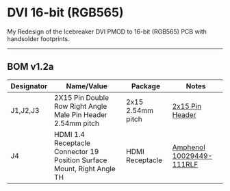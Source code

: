 # DVI 16-bit (RGB565)
My Redesign of the Icebreaker DVI PMOD to 16-bit (RGB565) PCB with handsolder footprints.

***

BOM v1.2a
---------
Designator  | Name/Value   | Package | Notes
-|-|-|-|
J1,J2,J3 | 2X15 Pin Double Row Right Angle Male Pin Header 2.54mm pitch | 2x15 2.54mm pitch | [2x15 Pin Header](https://www.aliexpress.com/item/4001257532427.html)
J4 | HDMI 1.4 Receptacle Connector 19 Position Surface Mount, Right Angle TH | HDMI Receptacle | [Amphenol 10029449-111RLF](https://www.digikey.com/en/products/detail/amphenol-icc-fci/10029449-111rlf/2785386)
